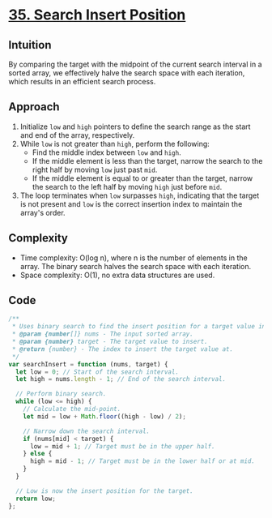 # [35. Search Insert Position](https://leetcode.com/problems/search-insert-position/description/)

## Intuition

By comparing the target with the midpoint of the current search interval in a sorted array, we effectively halve the search space with each iteration, which results in an efficient search process.

## Approach

1.  Initialize `low` and `high` pointers to define the search range as the start and end of the array, respectively.
2.  While `low` is not greater than `high`, perform the following:
    - Find the middle index between `low` and `high`.
    - If the middle element is less than the target, narrow the search to the right half by moving `low` just past `mid`.
    - If the middle element is equal to or greater than the target, narrow the search to the left half by moving `high` just before `mid`.
3.  The loop terminates when `low` surpasses `high`, indicating that the target is not present and `low` is the correct insertion index to maintain the array's order.

## Complexity

- Time complexity: O(log n), where n is the number of elements in the array. The binary search halves the search space with each iteration.
- Space complexity: O(1), no extra data structures are used.

## Code

```javascript
/**
 * Uses binary search to find the insert position for a target value in a sorted array.
 * @param {number[]} nums - The input sorted array.
 * @param {number} target - The target value to insert.
 * @return {number} - The index to insert the target value at.
 */
var searchInsert = function (nums, target) {
  let low = 0; // Start of the search interval.
  let high = nums.length - 1; // End of the search interval.

  // Perform binary search.
  while (low <= high) {
    // Calculate the mid-point.
    let mid = low + Math.floor((high - low) / 2);

    // Narrow down the search interval.
    if (nums[mid] < target) {
      low = mid + 1; // Target must be in the upper half.
    } else {
      high = mid - 1; // Target must be in the lower half or at mid.
    }
  }

  // Low is now the insert position for the target.
  return low;
};
```

